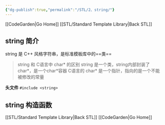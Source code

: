 ```yaml
---
{"dg-publish":true,"permalink":"/STL/2、string/"}
---
```


[[CodeGarden\|Go Home]]
[[STL/Standard Template Library\|Back STL]]
## string 简介
string 是 C++ 风格字符串，是标准模板库中的==类==
>string 和 C语言中 char\* 的区别
>string 是一个类，string内部封装了char\*，是一个char*容器
>C语言的 char\* 是一个指针，指向的是一个不能被修改的常量

**头文件** `#include <string>`
## string 构造函数














[[STL/Standard Template Library\|Back STL]]
[[CodeGarden\|Go Home]]
